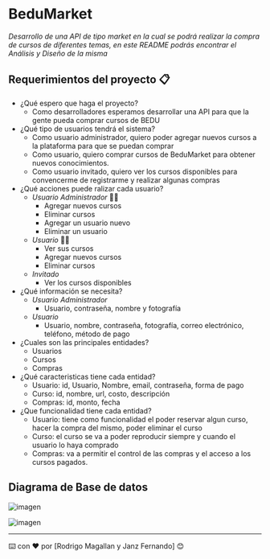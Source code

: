 # BeduMarket

_Desarrollo de una API de tipo market en la cual se podrá realizar la compra de cursos de diferentes temas, en este README podrás encontrar el Análisis y Diseño de la misma_

## Requerimientos del proyecto 📋
* ¿Qué espero que haga el proyecto?
  * Como desarrolladores esperamos desarrollar una API para que la gente pueda comprar cursos de BEDU 
* ¿Qué tipo de usuarios tendrá el sistema?
  * Como usuario administrador, quiero poder agregar nuevos cursos a la plataforma para que se puedan comprar
  * Como usuario, quiero comprar cursos de BeduMarket para obtener nuevos conocimientos.
  * Como usuario invitado, quiero ver los cursos disponibles para convencerme de registrarme y realizar algunas compras
* ¿Qué acciones puede ralizar cada usuario?
  * *Usuario Administrador* 🧑‍🔧
    * Agregar nuevos cursos
    * Eliminar cursos
    * Agregar un usuario nuevo
    * Eliminar un usuario
  * *Usuario* 🤵‍♂️
    * Ver sus cursos
    * Agregar nuevos cursos
    * Eliminar cursos
  * *Invitado*
    * Ver los cursos disponibles
* ¿Qué información se necesita?
  * *Usuario Administrador*
    * Usuario, contraseña, nombre y fotografía
  * *Usuario*
    * Usuario, nombre, contraseña, fotografía, correo electrónico, teléfono, método de pago
* ¿Cuales son las principales entidades?
  * Usuarios
  * Cursos
  * Compras
* ¿Qué caracteristicas tiene cada entidad?
  * Usuario: id, Usuario, Nombre, email, contraseña, forma de pago
  * Curso: id, nombre, url, costo, descripción
  * Compras: id, monto, fecha
* ¿Que funcionalidad tiene cada entidad?
  * Usuario: tiene como funcionalidad el poder reservar algun curso, hacer la compra del mismo, poder eliminar el curso
  * Curso: el curso se va a poder reproducir siempre y cuando el usuario lo haya comprado
  * Compras: va a permitir el control de las compras y el acceso a los cursos pagados.


## Diagrama de Base de datos

![imagen](https://user-images.githubusercontent.com/56411929/109845751-15638a80-7c13-11eb-88f9-75d246c40063.png)

![imagen](https://user-images.githubusercontent.com/56411929/109845793-201e1f80-7c13-11eb-891a-50c7d3acaf99.png)



---
⌨️ con ❤️ por [Rodrigo Magallan y Janz Fernando] 😊
